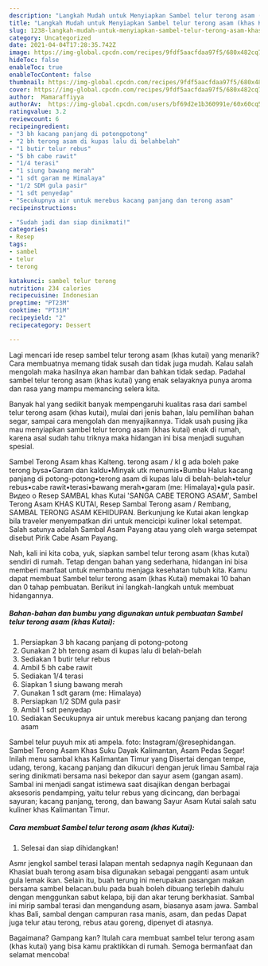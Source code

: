 ```yaml
---
description: "Langkah Mudah untuk Menyiapkan Sambel telur terong asam (khas Kutai), Bikin Ngiler"
title: "Langkah Mudah untuk Menyiapkan Sambel telur terong asam (khas Kutai), Bikin Ngiler"
slug: 1238-langkah-mudah-untuk-menyiapkan-sambel-telur-terong-asam-khas-kutai-bikin-ngiler
category: Uncategorized
date: 2021-04-04T17:28:35.742Z
image: https://img-global.cpcdn.com/recipes/9fdf5aacfdaa97f5/680x482cq70/sambel-telur-terong-asam-khas-kutai-foto-resep-utama.jpg
hideToc: false
enableToc: true
enableTocContent: false
thumbnail: https://img-global.cpcdn.com/recipes/9fdf5aacfdaa97f5/680x482cq70/sambel-telur-terong-asam-khas-kutai-foto-resep-utama.jpg
cover: https://img-global.cpcdn.com/recipes/9fdf5aacfdaa97f5/680x482cq70/sambel-telur-terong-asam-khas-kutai-foto-resep-utama.jpg
author:  Mamaraffiyya
authorAv:  https://img-global.cpcdn.com/users/bf69d2e1b360991e/60x60cq50/avatar.jpg
ratingvalue: 3.2
reviewcount: 6
recipeingredient:
- "3 bh kacang panjang di potongpotong"
- "2 bh terong asam di kupas lalu di belahbelah"
- "1 butir telur rebus"
- "5 bh cabe rawit"
- "1/4 terasi"
- "1 siung bawang merah"
- "1 sdt garam me Himalaya"
- "1/2 SDM gula pasir"
- "1 sdt penyedap"
- "Secukupnya air untuk merebus kacang panjang dan terong asam"
recipeinstructions:

- "Sudah jadi dan siap dinikmati!"
categories:
- Resep
tags:
- sambel
- telur
- terong

katakunci: sambel telur terong 
nutrition: 234 calories
recipecuisine: Indonesian
preptime: "PT23M"
cooktime: "PT31M"
recipeyield: "2"
recipecategory: Dessert

---
```



Lagi mencari ide resep sambel telur terong asam (khas kutai) yang menarik? Cara membuatnya memang tidak susah dan tidak juga mudah. Kalau salah mengolah maka hasilnya akan hambar dan bahkan tidak sedap. Padahal sambel telur terong asam (khas kutai) yang enak selayaknya punya aroma dan rasa yang mampu memancing selera kita.


Banyak hal yang sedikit banyak mempengaruhi kualitas rasa dari sambel telur terong asam (khas kutai), mulai dari jenis bahan, lalu pemilihan bahan segar, sampai cara mengolah dan menyajikannya. Tidak usah pusing jika mau menyiapkan sambel telur terong asam (khas kutai) enak di rumah, karena asal sudah tahu triknya maka hidangan ini bisa menjadi suguhan spesial.

Sambel Terong Asam khas Kalteng. terong asam / kl g ada boleh pake terong bysa•Garam dan kaldu•Minyak utk menumis•Bumbu Halus kacang panjang di potong-potong•terong asam di kupas lalu di belah-belah•telur rebus•cabe rawit•terasi•bawang merah•garam (me: Himalaya)•gula pasir. Видео о Resep SAMBAL khas Kutai &#39;SANGA CABE TERONG ASAM&#39;, Sambel Terong Asam KHAS KUTAI, Resep Sambal Terong asam / Rembang, SAMBAL TERONG ASAM KEHIDUPAN. Berkunjung ke Kutai akan lengkap bila traveler menyempatkan diri untuk mencicipi kuliner lokal setempat. Salah satunya adalah Sambal Asam Payang atau yang oleh warga setempat disebut Pirik Cabe Asam Payang.


Nah, kali ini kita coba, yuk, siapkan sambel telur terong asam (khas kutai) sendiri di rumah. Tetap dengan bahan yang sederhana, hidangan ini bisa memberi manfaat untuk membantu menjaga kesehatan tubuh kita. Kamu dapat membuat Sambel telur terong asam (khas Kutai) memakai 10 bahan dan 0 tahap pembuatan. Berikut ini langkah-langkah untuk membuat hidangannya.

<!--inarticleads1-->

##### Bahan-bahan dan bumbu yang digunakan untuk pembuatan Sambel telur terong asam (khas Kutai):

1. Persiapkan 3 bh kacang panjang di potong-potong
1. Gunakan 2 bh terong asam di kupas lalu di belah-belah
1. Sediakan 1 butir telur rebus
1. Ambil 5 bh cabe rawit
1. Sediakan 1/4 terasi
1. Siapkan 1 siung bawang merah
1. Gunakan 1 sdt garam (me: Himalaya)
1. Persiapkan 1/2 SDM gula pasir
1. Ambil 1 sdt penyedap
1. Sediakan Secukupnya air untuk merebus kacang panjang dan terong asam


Sambel telur puyuh mix ati ampela. foto: Instagram/@resephidangan. Sambel Terong Asam Khas Suku Dayak Kalimantan, Asam Pedas Segar! Inilah menu sambal khas Kalimantan Timur yang Disertai dengan tempe, udang, terong, kacang panjang dan dikucuri dengan jeruk limau Sambal raja sering dinikmati bersama nasi bekepor dan sayur asem (gangan asam). Sambal ini menjadi sangat istimewa saat disajikan dengan berbagai aksesoris pendamping, yaitu telur rebus yang dicincang, dan berbagai sayuran; kacang panjang, terong, dan bawang Sayur Asam Kutai salah satu kuliner khas Kalimantan Timur. 

<!--inarticleads2-->

##### Cara membuat Sambel telur terong asam (khas Kutai):


1. Selesai dan siap dihidangkan!

Asmr jengkol sambel terasi lalapan mentah sedapnya nagih Kegunaan dan Khasiat buah terong asam bisa digunakan sebagai pengganti asam untuk gula lemak ikan. Selain itu, buah terung ini merupakan pasangan makan bersama sambel belacan.bulu pada buah boleh dibuang terlebih dahulu dengan menggunkan sabut kelapa, biji dan akar terung berkhasiat. Sambal ini mirip sambal terasi dan mengandung asam, biasanya asam jawa. Sambal khas Bali, sambal dengan campuran rasa manis, asam, dan pedas Dapat juga telur atau terong, rebus atau goreng, dipenyet di atasnya. 

Bagaimana? Gampang kan? Itulah cara membuat sambel telur terong asam (khas kutai) yang bisa kamu praktikkan di rumah. Semoga bermanfaat dan selamat mencoba!
